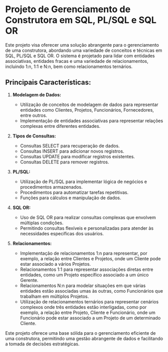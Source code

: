 # Projeto de Gerenciamento de Construtora em SQL, PL/SQL e SQL OR

Este projeto visa oferecer uma solução abrangente para o gerenciamento de uma construtora, abordando uma variedade de conceitos e técnicas em SQL, PL/SQL e SQL OR. O sistema é projetado para lidar com entidades associativas, entidades fracas e uma variedade de relacionamentos, incluindo 1:n, 1:1 e N:n, bem como relacionamentos ternários.

## Principais Características:

1. **Modelagem de Dados:**
   - Utilização de conceitos de modelagem de dados para representar entidades como Clientes, Projetos, Funcionários, Fornecedores, entre outros.
   - Implementação de entidades associativas para representar relações complexas entre diferentes entidades.

2. **Tipos de Consultas:**
   - Consultas SELECT para recuperação de dados.
   - Consultas INSERT para adicionar novos registros.
   - Consultas UPDATE para modificar registros existentes.
   - Consultas DELETE para remover registros.

3. **PL/SQL:**
   - Utilização de PL/SQL para implementar lógica de negócios e procedimentos armazenados.
   - Procedimentos para automatizar tarefas repetitivas.
   - Funções para cálculos e manipulação de dados.

4. **SQL OR:**
   - Uso de SQL OR para realizar consultas complexas que envolvem múltiplas condições.
   - Permitindo consultas flexíveis e personalizadas para atender às necessidades específicas dos usuários.

5. **Relacionamentos:**
   - Implementação de relacionamentos 1:n para representar, por exemplo, a relação entre Clientes e Projetos, onde um Cliente pode estar associado a vários Projetos.
   - Relacionamentos 1:1 para representar associações diretas entre entidades, como um Projeto específico associado a um único Gerente.
   - Relacionamentos N:n para modelar situações em que várias entidades estão associadas umas às outras, como Funcionários que trabalham em múltiplos Projetos.
   - Utilização de relacionamentos ternários para representar cenários complexos onde três entidades estão interligadas, como por exemplo, a relação entre Projeto, Cliente e Funcionário, onde um Funcionário pode estar associado a um Projeto de um determinado Cliente.

Este projeto oferece uma base sólida para o gerenciamento eficiente de uma construtora, permitindo uma gestão abrangente de dados e facilitando a tomada de decisões estratégicas.

